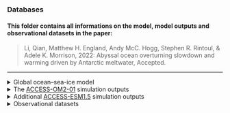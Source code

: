 ### Databases
#### This folder contains all informations on the model, model outputs and observational datasets in the paper:
> Li, Qian, Matthew H. England, Andy McC. Hogg, Stephen R. Rintoul, & Adele K. Morrison, 2022: Abyssal ocean overturning slowdown and warming driven by Antarctic meltwater, Accepted.
- - - -
<details>
  <summary>Global ocean&ndash;sea-ice model</summary>
  <p>This study uses the Australian Community Climate and Earth System Simulator Ocean Model version 2 (<a href="https://cosima.org.au/index.php/models/">ACCESS-OM2</a>) with the configuration at nominally 0.1&deg; horizontal resolution (<a href="http://cosima.org.au/index.php/models/access-om2-01-2/">ACCESS-OM2-01</a>).</p>
</details>

<details>
  <summary>The <a href="http://cosima.org.au/index.php/models/access-om2-01-2/">ACCESS-OM2-01</a> simulation outputs</summary>
  <p>
  We share the model outputs via Zenodo, as listed below:
  <li>Bottom temperature/salinity/seawater age</li>
  <li>Surface Water-Mass Transformation (SWMT) on the continental shelf</li>
  <li>Heat/freshwater flux across 4000 m</li>
  <li>Sea ice concentration/extent</li>
  <li>Meridional Overturning Circulation (MOC)</li>
  <li>AABW transport/AMOC strength index</li>
  <li>Vertical cross-sections of zonal-mean temperature/salinity/seawater age</li>
  </p>
</details>

<details>
  <summary>Additional <a href="http://climate-cms.wikis.unsw.edu.au/ACCESS-ESM_1.5">ACCESS-ESM1.5</a> simulation outputs</summary>
  <p>The ACCESS-ESM1.5 model outputs from Purich and England (2022) were provided directly by Ariaan Purich.</p>
  <p>
  We share these model outputs via Zenodo, as listed below:
  <li>Zonal wind velocity</li>
  <li>Meridional wind velocity</li>
  <li>Net air-sea heat flux</li>
  <li>Net freshwater flux</li>
  <li>Sea ice extent</li>
  </p>
</details>

<details>
  <summary>Observational datasets</summary>
  <p>We use the observations from the sources, as listed below:</p>
  <li>Bottom temperature/salinity from the observational climatological mean on the continental shelf based on <a href="https://www.science.org/doi/10.1126/science.1256117">Schmidtko et al. (2014)</a> and in the abyss based on the <a href="https://www.ncei.noaa.gov/access/world-ocean-atlas-2018/">World Ocean Atlas 2018</a>.</li>
  <li>The sea ice extent data was retrieved from the National Snow and Ice Data Center (NSIDC) at <a href="https://doi.org/10.7265/N5K072F8">here</a>.</li>
</details>